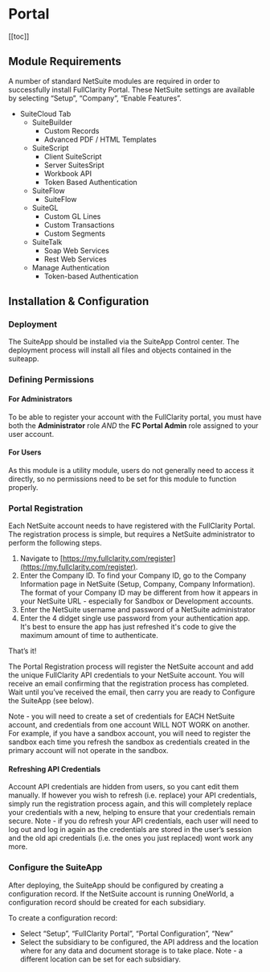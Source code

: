 # Portal
[[toc]]
## Module Requirements
A number of standard NetSuite modules are required in order to successfully install FullClarity Portal. These NetSuite settings are available by selecting “Setup”, “Company”, “Enable Features”.

- SuiteCloud Tab
    - SuiteBuilder
        - Custom Records
        - Advanced PDF / HTML Templates
    - SuiteScript
        - Client SuiteScript
        - Server SuitesSript
        - Workbook API
        - Token Based Authentication
    - SuiteFlow
        - SuiteFlow
    - SuiteGL
        - Custom GL Lines
        - Custom Transactions
        - Custom Segments
    - SuiteTalk
        - Soap Web Services
        - Rest Web Services
    - Manage Authentication
        - Token-based Authentication
    
## Installation & Configuration
### Deployment
The SuiteApp should be installed via the SuiteApp Control center.  The deployment process will install all files and objects contained in the suiteapp.

### Defining Permissions
#### For Administrators
To be able to register your account with the FullClarity portal, you must have both the **Administrator** role *AND* the **FC Portal Admin** role assigned to your user account.

#### For Users
As this module is a utility module, users do not generally need to access it directly, so no permissions need to be set for this module to function properly.

### Portal Registration
Each NetSuite account needs to have registered with the FullClarity Portal. The registration process is simple, but requires a NetSuite administrator to perform the following steps.

1. Navigate to [https://my.fullclarity.com/register](https://my.fullclarity.com/register).
2. Enter the Company ID. To find your Company ID, go to the Company Information page in NetSuite (Setup, Company, Company Information). The format of your Company ID may be different from how it appears in your NetSuite URL - especially for Sandbox or Development accounts.
3. Enter the NetSuite username and password of a NetSuite administrator
4. Enter the 4 didget single use password from your authentication app. It's best to ensure the app has just refreshed it's code to give the maximum amount of time to authenticate.

That’s it!

The Portal Registration process will register the NetSuite account and add the unique FullClarity API credentials to your NetSuite account. You will receive an email confirming that the registration process has completed. Wait until you’ve received the email, then carry you are ready to Configure the SuiteApp (see below).

Note - you will need to create a set of credentials for EACH NetSuite account, and credentials from one account WILL NOT WORK on another. For example, if you have a sandbox account, you will need to register the sandbox each time you refresh the sandbox as credentials created in the primary account will not operate in the sandbox.

#### Refreshing API Credentials
Account API credentials are hidden from users, so you cant edit them manually. If however you wish to refresh (i.e. replace) your API credentials, simply run the registration process again, and this will completely replace your credentials with a new, helping to ensure that your credentials remain secure. Note - if you do refresh your API credentials, each user will need to log out and log in again as the credentials are stored in the user’s session and the old api credentials (i.e. the ones you just replaced) wont work any more.

### Configure the SuiteApp
After deploying, the SuiteApp should be configured by creating a configuration record. If the NetSuite account is running OneWorld, a configuration record should be created for each subsidiary.

To create a configuration record:

* Select “Setup”, “FullClarity Portal”, “Portal Configuration”, “New”
* Select the subsidiary to be configured, the API address and the location where for any data and document storage is to take place. Note - a different location can be set for each subsidiary.

